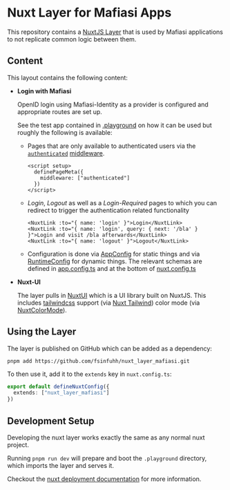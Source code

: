 # Nuxt Layer for Mafiasi Apps

This repository contains a [NuxtJS Layer](https://nuxt.com/docs/getting-started/layers) that is used by Mafiasi applications to not replicate common logic between them.


## Content

This layout contains the following content:

- **Login with Mafiasi**

  OpenID login using Mafiasi-Identity as a provider is configured and appropriate routes are set up.
  
  See the test app contained in [.playground](./.playground) on how it can be used but roughly the following is available:
  
  - Pages that are only available to authenticated users via the [`authenticated`](./middleware/authenticated.ts) [middleware](https://nuxt.com/docs/guide/directory-structure/middleware).
    ```vue
    <script setup>
      definePageMeta({
        middleware: ["authenticated"]
      })
    </script>
    ```

  - *Login*, *Logout* as well as a *Login-Required* pages to which you can redirect to trigger the authentication related functionality
    ```vue
    <NuxtLink :to="{ name: 'login' }">Login</NuxtLink>
    <NuxtLink :to="{ name: 'login', query: { next: '/bla' } }">Login and visit /bla afterwards</NuxtLink>
    <NuxtLink :to="{ name: 'logout' }">Logout</NuxtLink>
    ```
    
  - Configuration is done via [AppConfig](https://nuxt.com/docs/getting-started/configuration#app-configuration) for static things and via [RuntimeConfig](https://nuxt.com/docs/getting-started/configuration#environment-variables-and-private-tokens) for dynamic things.
    The relevant schemas are defined in [app.config.ts](./app.config.ts) and at the bottom of [nuxt.config.ts](./nuxt.config.ts)

- **Nuxt-UI**

  The layer pulls in [NuxtUI](https://ui.nuxt.com/) which is a UI library built on NuxtJS.
  This includes [tailwindcss](https://tailwindcss.com/) support (via [Nuxt Tailwind](https://tailwindcss.nuxtjs.org/))
  color mode (via [NuxtColorMode](https://color-mode.nuxtjs.org/)).


## Using the Layer

The layer is published on GitHub which can be added as a dependency:

```shell
pnpm add https://github.com/fsinfuhh/nuxt_layer_mafiasi.git
```

To then use it, add it to the `extends` key in `nuxt.config.ts`:

```ts
export default defineNuxtConfig({
  extends: ["nuxt_layer_mafiasi"]
})
```


## Development Setup

Developing the nuxt layer works exactly the same as any normal nuxt project.

Running `pnpm run dev` will prepare and boot the `.playground` directory, which imports the layer and serves it.

Checkout the [nuxt deployment documentation](https://nuxt.com/docs/getting-started/deployment) for more information.
